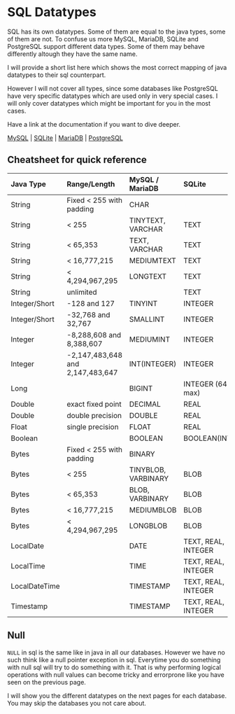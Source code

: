# SQL Datatypes

SQL has its own datatypes. Some of them are equal to the java types, some of them are not. To confuse us more MySQL,
MariaDB, SQLite and PostgreSQL support different data types. Some of them may behave differently altough they have the
same name.

I will provide a short list here which shows the most correct mapping of java datatypes to their sql counterpart.

However I will not cover all types, since some databases like PostgreSQL have very specific datatypes which are used
only in very special cases. I will only cover datatypes which might be important for you in the most cases.

Have a link at the documentation if you want to dive deeper.

[MySQL](https://dev.mysql.com/doc/refman/8.0/en/data-types.html) | [SQLite](https://www.sqlite.org/datatype3.html)
| [MariaDB](https://mariadb.com/kb/en/data-types/) | [PostgreSQL](https://www.postgresql.org/docs/9.5/datatype.html)

## Cheatsheet for quick reference

**Java Type**|**Range/Length**|**MySQL / MariaDB**|**SQLite**|**PostgreSQL**
:-----|:-----|:-----|:-----|:-----
String|Fixed < 255 with padding|CHAR| |CHAR(Up to 1 GB)
String|< 255|TINYTEXT, VARCHAR|TEXT|TEXT, VARCHAR
String|< 65,353|TEXT, VARCHAR|TEXT|TEXT, VARCHAR
String|< 16,777,215|MEDIUMTEXT|TEXT|TEXT, VARCHAR
String|< 4,294,967,295|LONGTEXT|TEXT|TEXT, VARCHAR
String|unlimited| |TEXT|TEXT, VARCHAR
Integer/Short|-128 and 127|TINYINT|INTEGER|SMALLINT
Integer/Short|-32,768 and 32,767|SMALLINT|INTEGER|SMALLINT
Integer| -8,288,608 and 8,388,607|MEDIUMINT|INTEGER|INTEGER
Integer|-2,147,483,648 and 2,147,483,647|INT(INTEGER)|INTEGER|INTEGER
Long| |BIGINT|INTEGER (64 bit max)|BIGINT
Double|exact fixed point|DECIMAL|REAL|DECIMAL(NUMERIC)
Double|double precision|DOUBLE|REAL|DOUBLE
Float|single precision|FLOAT|REAL|
Boolean| |BOOLEAN|BOOLEAN(INTEGER)|BOOLEAN
Bytes|Fixed < 255 with padding|BINARY| |
Bytes|< 255|TINYBLOB, VARBINARY|BLOB|BYTEA
Bytes|< 65,353|BLOB, VARBINARY|BLOB|BYTEA
Bytes|< 16,777,215|MEDIUMBLOB|BLOB|BYTEA
Bytes|< 4,294,967,295|LONGBLOB|BLOB|BYTEA
LocalDate| |DATE|TEXT, REAL, INTEGER|DATE
LocalTime| |TIME|TEXT, REAL, INTEGER|TIME
LocalDateTime| |TIMESTAMP|TEXT, REAL, INTEGER|TIMESTAMPTZ
Timestamp| |TIMESTAMP|TEXT, REAL, INTEGER|TIMESTAMP

## Null

`NULL` in sql is the same like in java in all our databases. However we have no such think like a null pointer exception
in sql. Everytime you do something with null sql will try to do something with it. That is why performing logical
operations with null values can become tricky and errorprone like you have seen on the previous page.

I will show you the different datatypes on the next pages for each database. You may skip the databases you not care
about.

